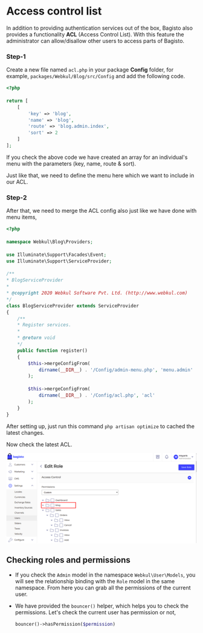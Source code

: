 # Access control list

In addition to providing authentication services out of the box, Bagisto also provides a functionality **ACL** (Access Control List). With this feature the administrator can allow/disallow other users to access parts of Bagisto.

### Step-1

Create a new file named `acl.php` in your package **Config** folder, for example, `packages/Webkul/Blog/src/Config` and add the following code.

~~~php
<?php

return [
    [
        'key' => 'blog',
        'name' => 'blog',
        'route' => 'blog.admin.index',
        'sort' => 2
    ]
];
~~~

If you check the above code we have created an array for an individual's menu with the parameters (key, name, route & sort).

Just like that, we need to define the menu here which we want to include in our ACL.

### Step-2

After that, we need to merge the ACL config also just like we have done with menu items,

  ~~~php
  <?php

  namespace Webkul\Blog\Providers;

  use Illuminate\Support\Facades\Event;
  use Illuminate\Support\ServiceProvider;

  /**
  * BlogServiceProvider
  *
  * @copyright 2020 Webkul Software Pvt. Ltd. (http://www.webkul.com)
  */
  class BlogServiceProvider extends ServiceProvider
  {
      /**
      * Register services.
      *
      * @return void
      */
      public function register()
      {
          $this->mergeConfigFrom(
              dirname(__DIR__) . '/Config/admin-menu.php', 'menu.admin'
          );

          $this->mergeConfigFrom(
              dirname(__DIR__) . '/Config/acl.php', 'acl'
          );
      }
  }
  ~~~

After setting up, just run this command `php artisan optimize` to cached the latest changes.

Now check the latest ACL.

![Admin ACL Output](../../assets/images/package-development/admin-acl-output.png)

## Checking roles and permissions

- If you check the `Admin` model in the namespace `Webkul\User\Models`, you will see the relationship binding with the `Role` model in the same namespace. From here you can grab all the permissions of the current user.

- We have provided the `bouncer()` helper, which helps you to check the permissions. Let's check the current user has permission or not,

  ~~~php
  bouncer()->hasPermission($permission)
  ~~~
